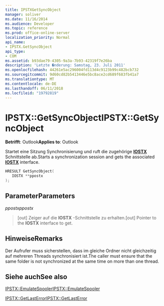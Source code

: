 ```yaml
---
title: IPSTXGetSyncObject
manager: soliver
ms.date: 11/16/2014
ms.audience: Developer
ms.topic: reference
ms.prod: office-online-server
localization_priority: Normal
api_name:
- IPSTX.GetSyncObject
api_type:
- COM
ms.assetid: b93dae79-4305-9a3a-7b93-42319f7e26ba
description: 'Letzte �nderung: Samstag, 23. Juli 2011'
ms.openlocfilehash: 44261e5ac296004fd113d4c9123b99c482bcb732
ms.sourcegitcommit: 9d60cd82b5413446e5bc8ace2cd689f683fb41a7
ms.translationtype: MT
ms.contentlocale: de-DE
ms.lasthandoff: 06/11/2018
ms.locfileid: "19792819"
---
```

# <a name="ipstxgetsyncobject"></a><span data-ttu-id="34943-103">IPSTX::GetSyncObject</span><span class="sxs-lookup"><span data-stu-id="34943-103">IPSTX::GetSyncObject</span></span>

  
  
<span data-ttu-id="34943-104">**Betrifft**: Outlook</span><span class="sxs-lookup"><span data-stu-id="34943-104">**Applies to**: Outlook</span></span> 
  
<span data-ttu-id="34943-105">Startet eine Sitzung Synchronisierung und ruft die zugehörige **[IOSTX](iostxiunknown.md)** Schnittstelle ab.</span><span class="sxs-lookup"><span data-stu-id="34943-105">Starts a synchronization session and gets the associated **[IOSTX](iostxiunknown.md)** interface.</span></span> 
  
```cpp
HRESULT GetSyncObject( 
   IOSTX **ppostx 
);
```

## <a name="parameters"></a><span data-ttu-id="34943-106">Parameter</span><span class="sxs-lookup"><span data-stu-id="34943-106">Parameters</span></span>

 <span data-ttu-id="34943-107">_ppostx_</span><span class="sxs-lookup"><span data-stu-id="34943-107">_ppostx_</span></span>
  
>  <span data-ttu-id="34943-108">[out] Zeiger auf die **IOSTX** -Schnittstelle zu erhalten.</span><span class="sxs-lookup"><span data-stu-id="34943-108">[out] Pointer to the **IOSTX** interface to get.</span></span> 
    
## <a name="remarks"></a><span data-ttu-id="34943-109">Hinweise</span><span class="sxs-lookup"><span data-stu-id="34943-109">Remarks</span></span>

<span data-ttu-id="34943-110">Der Aufrufer muss sicherstellen, dass im gleiche Ordner nicht gleichzeitig auf mehreren Threads synchronisiert ist.</span><span class="sxs-lookup"><span data-stu-id="34943-110">The caller must ensure that the same folder is not synchronized at the same time on more than one thread.</span></span>
  
## <a name="see-also"></a><span data-ttu-id="34943-111">Siehe auch</span><span class="sxs-lookup"><span data-stu-id="34943-111">See also</span></span>



[<span data-ttu-id="34943-112">IPSTX::EmulateSpooler</span><span class="sxs-lookup"><span data-stu-id="34943-112">IPSTX::EmulateSpooler</span></span>](ipstx-emulatespooler.md)
  
[<span data-ttu-id="34943-113">IPSTX::GetLastError</span><span class="sxs-lookup"><span data-stu-id="34943-113">IPSTX::GetLastError</span></span>](ipstx-getlasterror.md)

